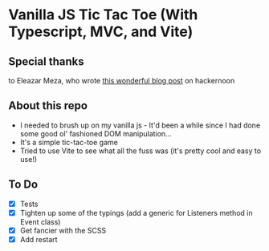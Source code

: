 # Vanilla JS Tic Tac Toe (With Typescript, MVC, and Vite)

## Special thanks
to Eleazar Meza, who wrote [this wonderful blog post](https://hackernoon.com/writing-a-simple-mvc-model-view-controller-app-in-vanilla-javascript-u65i34lx) on hackernoon 

## About this repo
* I needed to brush up on my vanilla js - It'd been a while since I had done some good ol' fashioned DOM manipulation...
* It's a simple tic-tac-toe game
* Tried to use Vite to see what all the fuss was (it's pretty cool and easy to use!)
  
## To Do

- [X] Tests
- [X] Tighten up some of the typings (add a generic for Listeners method in Event class)
- [X] Get fancier with the SCSS
- [X] Add restart 